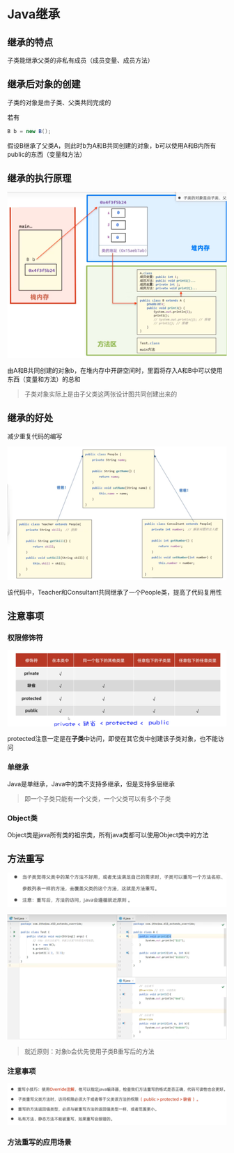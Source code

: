 # Java继承

## 继承的特点

子类能继承父类的非私有成员（成员变量、成员方法）

## 继承后对象的创建

子类的对象是由子类、父类共同完成的

若有
```java
B b = new B();
```
假设B继承了父类A，则此时b为A和B共同创建的对象，b可以使用A和B内所有public的东西（变量和方法）

## 继承的执行原理

![](images/2024-03-07-23-17-34.png)

由A和B共同创建的对象b，在堆内存中开辟空间时，里面将存入A和B中可以使用东西（变量和方法）的总和

>子类对象实际上是由子父类这两张设计图共同创建出来的


## 继承的好处

减少重复代码的编写

![](images/2024-03-08-11-46-32.png)

该代码中，Teacher和Consultant共同继承了一个People类，提高了代码复用性

## 注意事项

### 权限修饰符

![](images/2024-03-08-11-49-49.png)

protected注意一定是在**子类**中访问，即使在其它类中创建该子类对象，也不能访问

### 单继承

Java是单继承，Java中的类不支持多继承，但是支持多层继承

>即一个子类只能有一个父类，一个父类可以有多个子类

### Object类

Object类是java所有类的祖宗类，所有java类都可以使用Object类中的方法

## 方法重写

![](images/2024-03-08-12-26-15.png)

![](images/2024-03-08-12-26-54.png)

>就近原则：对象b会优先使用子类B重写后的方法

### 注意事项

![](images/2024-03-08-12-28-20.png)

### 方法重写的应用场景